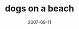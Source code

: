 ---
layout: base.njk
title : 'dogs on a beach' 
view_title : 'dogs on a beach' 
year : '2007' 
date : '2007-09-11' 
img_file : '/drawing/dogsonabeach.png' 
html_file : 'dogsonabeach' 
next_html : 'somethingstrangeishappeningallthetime.html' 
year_order : '139' 
permalink : "title/{{html_file}}.html"
---